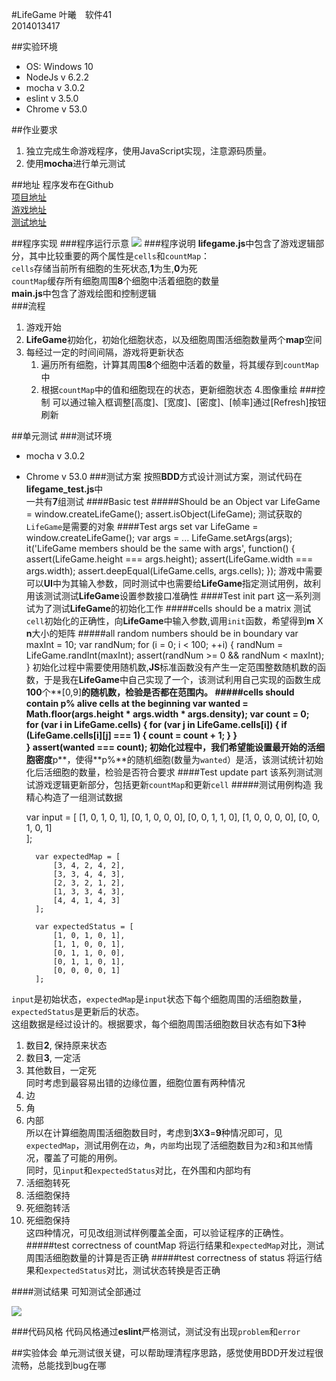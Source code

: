 #LifeGame
叶曦　软件41  
2014013417

##实验环境
* OS: Windows 10
* NodeJs v 6.2.2
* mocha  v 3.0.2
* eslint v 3.5.0
* Chrome v 53.0

##作业要求
1. 独立完成生命游戏程序，使用JavaScript实现，注意源码质量。
2. 使用**mocha**进行单元测试

##地址
程序发布在Github  
[项目地址](https://github.com/yexithu/LifeGame)  
[游戏地址](https://yexithu.github.io/LifeGame/)  
[测试地址](https://yexithu.github.io/LifeGame/test.html)  

##程序实现
###程序运行示意
![](http://i.imgur.com/8H1rPBE.png)
###程序说明
**lifegame.js**中包含了游戏逻辑部分，其中比较重要的两个属性是`cells`和`countMap`：  
`cells`存储当前所有细胞的生死状态,**1**为生,**0**为死  
`countMap`缓存所有细胞周围**8**个细胞中活着细胞的数量  
**main.js**中包含了游戏绘图和控制逻辑  
###流程
1. 游戏开始
2. **LifeGame**初始化，初始化细胞状态，以及细胞周围活细胞数量两个**map**空间
3. 每经过一定的时间间隔，游戏将更新状态  
	1. 遍历所有细胞，计算其周围**8**个细胞中活着的数量，将其缓存到`countMap`中
	2. 根据`countMap`中的值和细胞现在的状态，更新细胞状态
4.图像重绘
###控制
可以通过输入框调整[高度]、[宽度]、[密度]、[帧率]通过[Refresh]按钮刷新

##单元测试
###测试环境
* mocha  v 3.0.2
* Chrome v 53.0
###测试方案
按照**BDD**方式设计测试方案，测试代码在**lifegame_test.js**中  
一共有**7**组测试
####Basic test
#####Should be an Object
	var LifeGame = window.createLifeGame();
	assert.isObject(LifeGame);
测试获取的`LifeGame`是需要的对象
####Test args set
	var LifeGame = window.createLifeGame();
	var args = ...
	LifeGame.setArgs(args);
	it('LifeGame members should be the same with args', function() {
		assert(LifeGame.height === args.height);
		assert(LifeGame.width === args.width);
		assert.deepEqual(LifeGame.cells, args.cells);
	});
游戏中需要可以**UI**中为其输入参数，同时测试中也需要给**LifeGame**指定测试用例，故利用该测试测试**LifeGame**设置参数接口准确性
####Test init part
这一系列测试为了测试**LifeGame**的初始化工作
#####cells should be a matrix
测试`cell`初始化的正确性，向**LifeGame**中输入参数,调用`init`函数，希望得到**m** X **n**大小的矩阵
#####all random numbers should be in boundary
	var maxInt = 10;
	var randNum;
	for (i = 0; i < 100; ++i) {
		randNum = LifeGame.randInt(maxInt);
		assert(randNum >= 0 && randNum < maxInt);
	}
初始化过程中需要使用随机数,**JS**标准函数没有产生一定范围整数随机数的函数，于是我在**LifeGame**中自己实现了一个，该测试利用自己实现的函数生成**100**个**[0,9]**的随机数，检验是否都在范围内。
#####cells should contain p% alive cells at the beginning
	var wanted = Math.floor(args.height * args.width * args.density);
	var count = 0;	
	for (var i in LifeGame.cells) {
		for (var j in LifeGame.cells[i]) {
			if (LifeGame.cells[i][j] === 1) {
				count = count + 1;
			}
		}				
	}
	assert(wanted === count);
初始化过程中，我们希望能设置最开始的活细胞密度**p**，使得**p%**的随机细胞(数量为`wanted`）是活，该测试统计初始化后活细胞的数量，检验是否符合要求
####Test update part
该系列测试测试游戏逻辑更新部分，包括更新`countMap`和更新`cell`
#####测试用例构造
我精心构造了一组测试数据

	var input = [
			[1, 0, 1, 0, 1],
			[0, 1, 0, 0, 0],
			[0, 0, 1, 1, 0],
			[1, 0, 0, 0, 0],
			[0, 0, 1, 0, 1]		
		];

		var expectedMap = [
			[3, 4, 2, 4, 2],
			[3, 3, 4, 4, 3],
			[2, 3, 2, 1, 2],
			[1, 3, 3, 4, 3],
			[4, 4, 1, 4, 3]
		];

		var expectedStatus = [
			[1, 0, 1, 0, 1],
			[1, 1, 0, 0, 1],
			[0, 1, 1, 0, 0],
			[0, 1, 1, 0, 1],
			[0, 0, 0, 0, 1]	
		];
`input`是初始状态，`expectedMap`是`input`状态下每个细胞周围的活细胞数量，`expectedStatus`是更新后的状态。  
这组数据是经过设计的。根据要求，每个细胞周围活细胞数目状态有如下**3**种  
1. 数目**2**, 保持原来状态  
2. 数目**3**, 一定活  
3. 其他数目，一定死  
同时考虑到最容易出错的边缘位置，细胞位置有两种情况  
1. 边  
2. 角  
3. 内部   
所以在计算细胞周围活细胞数目时，考虑到**3**X**3**=**9**种情况即可，见`expectedMap`，测试用例在`边`，`角`，`内部`均出现了活细胞数目为`2`和`3`和`其他`情况，覆盖了可能的用例。  
同时，见`input`和`expectedStatus`对比，在外围和内部均有  
1. 活细胞转死  
2. 活细胞保持  
3. 死细胞转活  
4. 死细胞保持    
这四种情况，可见改组测试样例覆盖全面，可以验证程序的正确性。
#####test correctness of countMap
将运行结果和`expectedMap`对比，测试周围活细胞数量的计算是否正确
#####test correctness of status
将运行结果和`expectedStatus`对比，测试状态转换是否正确

####测试结果
可知测试全部通过

![](http://i.imgur.com/z2CEMDe.jpg)

###代码风格
代码风格通过**eslint**严格测试，测试没有出现`problem`和`error`


##实验体会
单元测试很关键，可以帮助理清程序思路，感觉使用BDD开发过程很流畅，总能找到bug在哪
